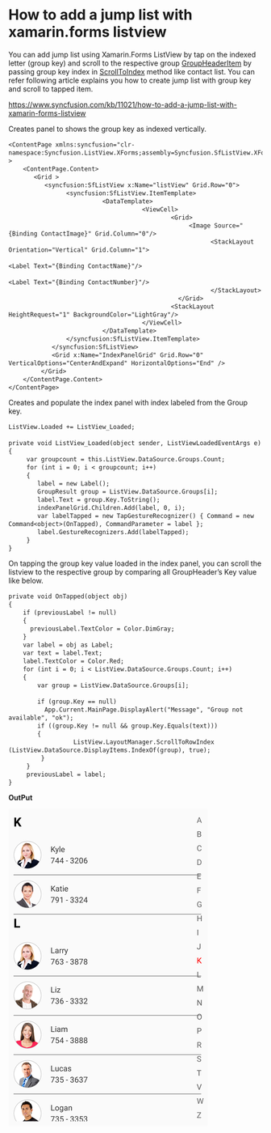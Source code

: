 # How to add a jump list with xamarin.forms listview

You can add jump list using Xamarin.Forms ListView by tap on the indexed letter (group key) and scroll to the respective group [GroupHeaderItem](https://help.syncfusion.com/cr/xamarin/Syncfusion.SfListView.XForms~Syncfusion.ListView.XForms.GroupHeaderItem.html) by passing group key index in [ScrollToIndex](https://help.syncfusion.com/cr/cref_files/xamarin/Syncfusion.SfListView.XForms~Syncfusion.ListView.XForms.LayoutBase~ScrollToRowIndex.html) method like contact list. You can refer following article explains you how to create jump list with group key and scroll to tapped item.

https://www.syncfusion.com/kb/11021/how-to-add-a-jump-list-with-xamarin-forms-listview 

Creates panel to shows the group key as indexed vertically.
```
<ContentPage xmlns:syncfusion="clr-namespace:Syncfusion.ListView.XForms;assembly=Syncfusion.SfListView.XForms" >
    <ContentPage.Content>
       <Grid >
          <syncfusion:SfListView x:Name="listView" Grid.Row="0">
                <syncfusion:SfListView.ItemTemplate>
                          <DataTemplate>
                                     <ViewCell>
                                             <Grid>
                                                  <Image Source="{Binding ContactImage}" Grid.Column="0"/>
                                                        <StackLayout Orientation="Vertical" Grid.Column="1">
                                                                     <Label Text="{Binding ContactName}"/>
                                                                     <Label Text="{Binding ContactNumber}"/>
                                                        </StackLayout>
                                               </Grid>
                                             <StackLayout HeightRequest="1" BackgroundColor="LightGray"/>
                                     </ViewCell>
                          </DataTemplate>
                </syncfusion:SfListView.ItemTemplate>                
            </syncfusion:SfListView>
            <Grid x:Name="IndexPanelGrid" Grid.Row="0"  VerticalOptions="CenterAndExpand" HorizontalOptions="End" />
         </Grid>
    </ContentPage.Content>
</ContentPage>
```
Creates and populate the index panel with index labeled from the Group key.

```
ListView.Loaded += ListView_Loaded;

private void ListView_Loaded(object sender, ListViewLoadedEventArgs e)
{
     var groupcount = this.ListView.DataSource.Groups.Count;
     for (int i = 0; i < groupcount; i++)
     {
        label = new Label();  
        GroupResult group = ListView.DataSource.Groups[i];
        label.Text = group.Key.ToString();
        indexPanelGrid.Children.Add(label, 0, i);
        var labelTapped = new TapGestureRecognizer() { Command = new Command<object>(OnTapped), CommandParameter = label };
        label.GestureRecognizers.Add(labelTapped);
     }
}
```
On tapping the group key value loaded in the index panel, you can scroll the listview to the respective group by comparing all GroupHeader’s Key value like below.

```
private void OnTapped(object obj)
{
    if (previousLabel != null)
    {
      previousLabel.TextColor = Color.DimGray;
    }
    var label = obj as Label;
    var text = label.Text;
    label.TextColor = Color.Red;
    for (int i = 0; i < ListView.DataSource.Groups.Count; i++)
    {
        var group = ListView.DataSource.Groups[i];

        if (group.Key == null)
          App.Current.MainPage.DisplayAlert("Message", "Group not available", "ok");
        if ((group.Key != null && group.Key.Equals(text)))
        {
                  ListView.LayoutManager.ScrollToRowIndex (ListView.DataSource.DisplayItems.IndexOf(group), true);
         }
     }
     previousLabel = label;
}
```
**OutPut**

![JumpList](https://github.com/SyncfusionExamples/how-to-add-a-jump-list-with-xamarin.forms-listview/blob/master/Screenshots/JumpList.png)
